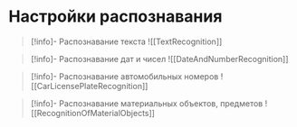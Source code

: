 # Настройки распознавания

>[!info]- Распознавание текста
> ![[TextRecognition]]

>[!info]- Распознавание дат и чисел
> ![[DateAndNumberRecognition]]

>[!info]- Распознавание автомобильных номеров
> ![[CarLicensePlateRecognition]]

>[!info]- Распознавание материальных объектов, предметов
> ![[RecognitionOfMaterialObjects]]

